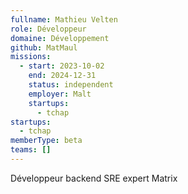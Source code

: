 ```yaml
---
fullname: Mathieu Velten
role: Développeur
domaine: Développement
github: MatMaul
missions:
  - start: 2023-10-02
    end: 2024-12-31
    status: independent
    employer: Malt
    startups:
      - tchap
startups:
  - tchap
memberType: beta
teams: []
---
```

Développeur backend  SRE  expert Matrix